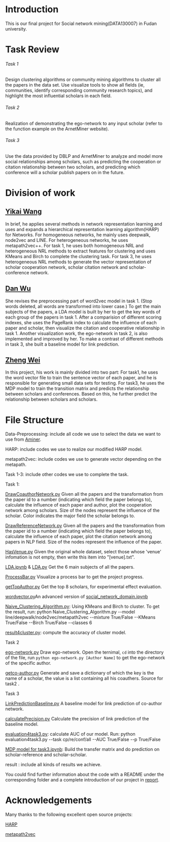 # Introduction

This is our final project for Social network mining(DATA130007) in Fudan university. 

# Task Review

###### Task 1

Design clustering algorithms or community mining algorithms to cluster all the papers in the data set. Use visualize tools to show all fields (ie, communities, identify corresponding community research topics), and highlight the most influential scholars in each field.

###### Task 2

Realization of demonstrating the ego-network to any input scholar (refer to the function example on the ArnetMiner website).

###### Task 3

Use the data provided by DBLP and ArnetMiner to analyze and model more social relationships among scholars, such as predicting the cooperation or citation relationship between two scholars, and predicting which conference will a scholar publish papers on in the future.

# Division of work

## [Yikai Wang](https://github.com/wyk-wyk)

In brief, he applies several methods in network representation learning and uses and expands a hierarchical representation learning algorithm(HARP) for Networks. For homogeneous networks, he mainly uses deepwalk, node2vec and LINE. For heterogeneous networks, he uses metapath2vec++. For task 1, he uses both homogeneous NRL and heterogeneous NRL methods to extract features for clustering and uses KMeans and Birch to complete the clustering task. For task 3, he uses heterogeneous NRL methods to generate the vector representation of scholar cooperation network, scholar citation network and scholar-conference network.

## [Dan Wu](https://github.com/WuDan0399)

She revises the preprocessing part of word2vec model in task 1. (Stop words deleted, all words are transformed into lower case.) To get the main subjects of the papers, a LDA model is built by her to get the key words of each group of the papers in task 1. After a comparision of different scoring indexes, she uses the PageRank index to calculate the influence of each paper and scholar, then visualize the citation and cooperative relationship in task 1. Another visualization work, the ego-network in task 2, is also implemented and improved by her. To make a contrast of different methods in task 3, she built a baseline model for link prediction.


## [Zheng Wei](https://github.com/WZ-ZXY)

In this project, his work is mainly divided into two part: For task1, he uses the word vector file to train the sentence vector of each paper, and he is responsible for generating small data sets for testing. For task3, he uses the MDP model to train the transition matrix and predicts the relationship between scholars and conferences. Based on this, he further predict the relationship between scholars and scholars. 

# File Structure

Data-Preprocessing: include all code we use to select the data we want to use from [Aminer](https://www.aminer.cn/citation).

HARP: include codes we use to realize our modified HARP model.

metapath2vec: include codes we use to generate vector depending on the metapath.

Task 1-3: include other codes we use to complete the task.

Task 1:

  [DrawCoauthorNetwork.py](https://github.com/wyk-wyk/Social-Network-Mining-Based-on-Academic-Literatures/blob/master/Task1/DrawCoauthorNetwork.py) Given all the papers and the transformation from the paper id to a number (indicating which field the paper belongs to), calculate the influence of each paper and author, plot the cooperation network among scholars. Size of the nodes represent the influence of the scholar. Color indicates the major field the scholar belongs to.

 [DrawReferenceNetwork.py](https://github.com/wyk-wyk/Social-Network-Mining-Based-on-Academic-Literatures/blob/master/Task1/DrawReferenceNetwork.py) Given all the papers and the transformation from the paper id to a number (indicating which field the paper belongs to), calculate the influence of each paper, plot the citation network among papers in NLP field. Size of the nodes represent the influence of the paper.

[HasVenue.py](https://github.com/wyk-wyk/Social-Network-Mining-Based-on-Academic-Literatures/blob/master/Task1/HasVenue.py) Given the original whole dataset, select those whose 'venue' infomation is not empty, then write this item into "\[venue\].txt".

[LDA.ipynb](https://github.com/wyk-wyk/Social-Network-Mining-Based-on-Academic-Literatures/blob/master/Task1/LDA.ipynb) & 
 [LDA.py](https://github.com/wyk-wyk/Social-Network-Mining-Based-on-Academic-Literatures/blob/master/Task1/LDA.py)  Get the 6 main subjects of all the papers.

[ProcessBar.py](https://github.com/wyk-wyk/Social-Network-Mining-Based-on-Academic-Literatures/blob/master/Task1/ProcessBar.py) Visualize a process bar to get the project progress. 

[getTopAuthor.py](https://github.com/wyk-wyk/Social-Network-Mining-Based-on-Academic-Literatures/blob/master/Task1/getTopAuthor.py) Get the top 8 scholars, for experimental effect evaluation.

[wordvector.py](https://github.com/wyk-wyk/Social-Network-Mining-Based-on-Academic-Literatures/blob/master/Task1/wordvector.py)An advanced version of [social_network_domain.ipynb](https://github.com/wyk-wyk/Social-Network-Mining-Based-on-Academic-Literatures/blob/master/Task1/social_network_domain.ipynb)

[Naive_Clustering_Algorithm.py](https://github.com/wyk-wyk/Social-Network-Mining-Based-on-Academic-Literatures/blob/master/Task1/Naive_Clustering_Algorithm.py): Using KMeans and Birch to cluster. To get the result, run: python Naive_Clustering_Algorithm.py --model line/deepwalk/node2vec/metapath2vec --mixture True/False --KMeans True/False --Birch True/False --classes 6

[result4cluster.py](https://github.com/wyk-wyk/Social-Network-Mining-Based-on-Academic-Literatures/blob/master/Task1/result4cluster.py): compute the accuracy of cluster model.

Task 2

[ego-network.py](https://github.com/wyk-wyk/Social-Network-Mining-Based-on-Academic-Literatures/blob/master/Task2/ego-network.py)  Draw ego-network. Open the ternimal, `cd` into the directory of the file, run `python ego-network.py [Author Name]` to get the ego-network of the specific author.

[getco-author.py](https://github.com/wyk-wyk/Social-Network-Mining-Based-on-Academic-Literatures/blob/master/Task2/getco-author.py) Generate and save a dictionary of which the key is the name of a scholar, the value is a list containing all his coauthers. Source for task2 .


Task 3

[LinkPredictionBaseline.py](https://github.com/wyk-wyk/Social-Network-Mining-Based-on-Academic-Literatures/blob/master/Task3/LinkPredictionBaseline.py) A baseline model for link prediction of co-author network.

[calculatePrecision.py](https://github.com/wyk-wyk/Social-Network-Mining-Based-on-Academic-Literatures/blob/master/Task3/calculatePrecision.py)  Calculate the precision of link prediction of the baseline model.

[evaluation4task3.py](https://github.com/wyk-wyk/Social-Network-Mining-Based-on-Academic-Literatures/blob/master/Task3/evaluation4task3.py): calculate AUC of our model. Run: python evaluation4task3.py --task cp/re/conf/all --AUC True/False --p True/False

[MDP model for task3.ipynb](https://github.com/wyk-wyk/Social-Network-Mining-Based-on-Academic-Literatures/blob/master/Task3/MDP%20model%20%20for%20task3.ipynb): Build the transfer matrix and do prediction on scholar-reference and scholar-scholar.

result : include all kinds of results we achieve.

You could find further information about the code with a README under the corresponding folder and a complete introduction of our project in [report](https://github.com/wyk-wyk/Social-Network-Mining-Based-on-Academic-Literatures/blob/master/report.pdf).

# Acknowledgements

Many thanks to the following excellent open source projects:

[HARP](https://github.com/GTmac/HARP)

[metapath2vec](https://ericdongyx.github.io/metapath2vec/m2v.html)
